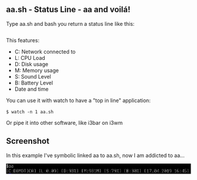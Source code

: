 aa.sh - Status Line - aa and voilá!
-----------------------------------

Type aa.sh and bash you return a status line like this:


```[C:My_wifi] [L:0.60] [D:57%] [M:150M] [S:Mute] [B:50%] [01.09.2017 15:07]
```
This features:
- C: Network connected to
- L: CPU Load
- D: Disk usage
- M: Memory usage
- S: Sound Level
- B: Battery Level
- Date and time

You can use it with watch to have a "top in line" application:

```
$ watch -n 1 aa.sh
```

Or pipe it into other software, like i3bar on i3wm

Screenshot
----------
In this example I've symbolic linked aa to aa.sh, now I am addicted to aa...

![Example](images/1.png)



